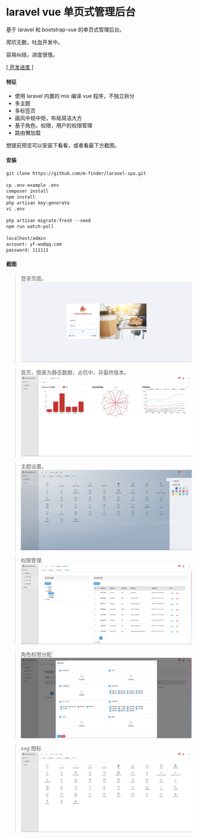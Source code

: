 # laravel vue 单页式管理后台

基于 laravel 和 bootstrap-vue 的单页式管理后台。

爬坑无数，吐血开发中。

容易纠结，进度很慢。

[ [ 开发进度 ] ](https://github.com/m-finder/laravel-spa/projects/1)

#### 特征
* 使用 laravel 内置的 mix 编译 vue 程序，不独立拆分
* 多主题
* 多标签页
* 画风中规中矩，布局简洁大方
* 基于角色，权限，用户的权限管理
* 路由懒加载


想提前预览可以安装下看看，或者看最下方截图。
#### 安装
```
git clone https://github.com/m-finder/laravel-spa.git

cp .env-example .env
composer install
npm install
php artisan key:generate
vi .env

php artisan migrate:fresh --seed
npm run watch-poll

localhost/admin
account: yf-wu@qq.com
password: 111111
```
#### 截图
> 登录页面。
![登录](screenshot/1.png)

> 首页，图表为静态数据，占坑中，非最终版本。
![首页](screenshot/2.png)

> 主题设置。
![主题](screenshot/6.png)

> 权限管理
![权限管理](screenshot/3.png)

> 角色权限分配
![角色权限分配](screenshot/4.png)

> svg 图标
![svg图标](screenshot/5.png)

